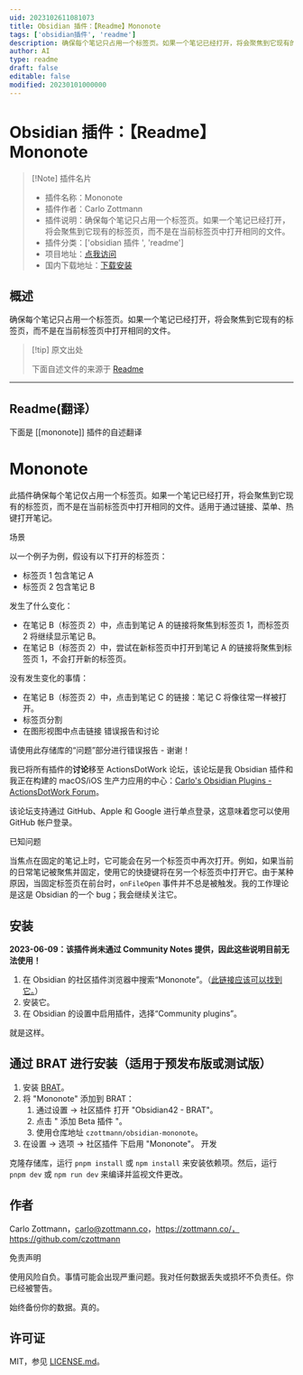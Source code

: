 ```yaml
---
uid: 2023102611081073
title: Obsidian 插件：【Readme】Mononote
tags: ['obsidian插件', 'readme']
description: 确保每个笔记只占用一个标签页。如果一个笔记已经打开，将会聚焦到它现有的标签页，而不是在当前标签页中打开相同的文件。
author: AI
type: readme
draft: false
editable: false
modified: 20230101000000
---
```


# Obsidian 插件：【Readme】Mononote

> [!Note] 插件名片
> - 插件名称：Mononote
> - 插件作者：Carlo Zottmann
> - 插件说明：确保每个笔记只占用一个标签页。如果一个笔记已经打开，将会聚焦到它现有的标签页，而不是在当前标签页中打开相同的文件。
> - 插件分类：['obsidian 插件 ', 'readme']
> - 项目地址：[点我访问](https://github.com/czottmann/obsidian-mononote)
> - 国内下载地址：[下载安装](https://pkmer.cn/products/plugin/pluginMarket/?mononote)

## 概述

确保每个笔记只占用一个标签页。如果一个笔记已经打开，将会聚焦到它现有的标签页，而不是在当前标签页中打开相同的文件。

> [!tip] 原文出处
>
>下面自述文件的来源于 [Readme](https://ghproxy.net/https://raw.githubusercontent.com/czottmann/obsidian-mononote/main/README.md)
>

---

## Readme(翻译）

下面是 [[mononote]] 插件的自述翻译

# Mononote

此插件确保每个笔记仅占用一个标签页。如果一个笔记已经打开，将会聚焦到它现有的标签页，而不是在当前标签页中打开相同的文件。适用于通过链接、菜单、热键打开笔记。

场景

以一个例子为例，假设有以下打开的标签页：

- 标签页 1 包含笔记 A
- 标签页 2 包含笔记 B

发生了什么变化：

- 在笔记 B（标签页 2）中，点击到笔记 A 的链接将聚焦到标签页 1，而标签页 2 将继续显示笔记 B。
- 在笔记 B（标签页 2）中，尝试在新标签页中打开到笔记 A 的链接将聚焦到标签页 1，不会打开新的标签页。

没有发生变化的事情：

- 在笔记 B（标签页 2）中，点击到笔记 C 的链接：笔记 C 将像往常一样被打开。
- 标签页分割
- 在图形视图中点击链接
错误报告和讨论

请使用此存储库的“问题”部分进行错误报告 - 谢谢！

我已将所有插件的**讨论**移至 ActionsDotWork 论坛，该论坛是我 Obsidian 插件和我正在构建的 macOS/iOS 生产力应用的中心：[Carlo's Obsidian Plugins - ActionsDotWork Forum](https://forum.actions.work/c/obsidian-plugins/8)。

该论坛支持通过 GitHub、Apple 和 Google 进行单点登录，这意味着您可以使用 GitHub 帐户登录。

已知问题

当焦点在固定的笔记上时，它可能会在另一个标签页中再次打开。例如，如果当前的日常笔记被聚焦并固定，使用它的快捷键将在另一个标签页中打开它。由于某种原因，当固定标签页在前台时，`onFileOpen` 事件并不总是被触发。我的工作理论是这是 Obsidian 的一个 bug；我会继续关注它。

## 安装

**2023-06-09：该插件尚未通过 Community Notes 提供，因此这些说明目前无法使用！**

1. 在 Obsidian 的社区插件浏览器中搜索“Mononote”。（[此链接应该可以找到它。](https://obsidian.md/plugins?id=zottmann)）
2. 安装它。
3. 在 Obsidian 的设置中启用插件，选择“Community plugins”。

就是这样。

## 通过 BRAT 进行安装（适用于预发布版或测试版）

1. 安装 [BRAT](https://github.com/TfTHacker/obsidian42-brat)。
2. 将 "Mononote" 添加到 BRAT：
    1. 通过设置 → 社区插件 打开 "Obsidian42 - BRAT"。
    2. 点击 " 添加 Beta 插件 "。
    3. 使用仓库地址 `czottmann/obsidian-mononote`。
3. 在设置 → 选项 → 社区插件 下启用 "Mononote"。
开发

克隆存储库，运行 `pnpm install` 或 `npm install` 来安装依赖项。然后，运行 `pnpm dev` 或 `npm run dev` 来编译并监视文件更改。

## 作者

Carlo Zottmann，<carlo@zottmann.co>，<https://zottmann.co/，https://github.com/czottmann>

免责声明

使用风险自负。事情可能会出现严重问题。我对任何数据丢失或损坏不负责任。你已经被警告。

始终备份你的数据。真的。

## 许可证

MIT，参见 [LICENSE.md](LICENSE.md)。
